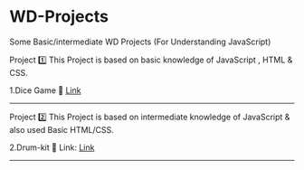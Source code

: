 # WD-Projects
Some Basic/intermediate WD Projects (For Understanding JavaScript)

Project 1️⃣ 
This Project is based on basic knowledge of JavaScript , HTML & CSS.

1.Dice Game 🎲 <a href="https://pranitpatil03.github.io/WD-Projects/Dicee%20Challenge/dicee.html">Link</a>

--------------------------------------------------------------------------------------------

Project 2️⃣
This Project is based on intermediate knowledge of JavaScript & also used Basic HTML/CSS.

2.Drum-kit 🥁 Link: <a href="https://pranitpatil03.github.io/WD-Projects/Drum%20Kit/index.html">Link</a>

--------------------------------------------------------------------------------------------

